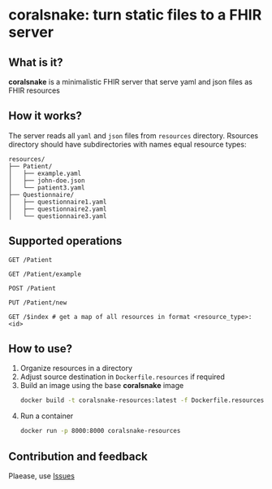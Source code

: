 # coralsnake: turn static files to a FHIR server

## What is it?
**coralsnake** is a minimalistic FHIR server that serve yaml and json files as FHIR resources

## How it works?
The server reads all `yaml` and `json` files from `resources` directory.
Rsources directory should have subdirectories with names equal resource types:
```
resources/
├── Patient/
│   ├── example.yaml
│   ├── john-doe.json
│   └── patient3.yaml
├── Questionnaire/
│   ├── questionnaire1.yaml
│   ├── questionnaire2.yaml
│   └── questionnaire3.yaml
```

## Supported operations
```
GET /Patient

GET /Patient/example

POST /Patient

PUT /Patient/new

GET /$index # get a map of all resources in format <resource_type>:<id>
```

## How to use?
1. Organize resources in a directory
2. Adjust source destination in `Dockerfile.resources` if required
3. Build an image using the base **coralsnake** image
    ```bash
    docker build -t coralsnake-resources:latest -f Dockerfile.resources .
    ```
4. Run a container
    ```bash
    docker run -p 8000:8000 coralsnake-resources 
    ```
   
## Contribution and feedback
Plaease, use [Issues](https://github.com/beda-software/coralsnake/issues)